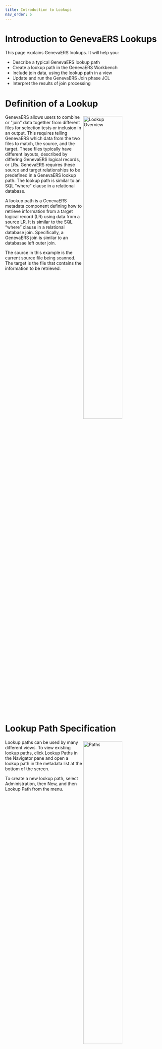 ```yaml
---
title: Introduction to Lookups
nav_order: 5
---
```


# Introduction to GenevaERS Lookups

This page explains GenevaERS lookups.  It will help you:
- Describe a typical GenevaERS lookup path
- Create a lookup path in the GenevaERS Workbench
- Include join data, using the lookup path in a view
- Update and run the GenevaERS Join phase JCL
- Interpret the results of join processing

# Definition of a Lookup
<div style="clear: right" > <img style="float: right;" width="50%" vspace="5" alt="Lookup Overview" src=images/Module4-Introduction_to_Lookups/Module4_Slide3.jpeg title="Lookup Overview"/>

GenevaERS allows users to combine or "join" data together from different files for selection tests or inclusion in an output. This requires telling GenevaERS which data from the two files to match, the source, and the target. These files typically have different layouts, described by differing GenevaERS logical records, or LRs. GenevaERS requires these source and target relationships to be predefined in a GenevaERS lookup path. The lookup path is similar to an SQL "where" clause in a relational database.

A lookup path is a GenevaERS metadata component defining how to retrieve information from a target logical record (LR) using data from a source LR. It is similar to the SQL “where” clause in a relational database join.  Specifically, a GenevaERS join is similar to an databasae left outer join.

The source in this example is the current source file being scanned. The target is the file that contains the information to be retrieved. 

<div style="clear: right" > 

# Lookup Path Specification

<img style="float: right;" width="50%" vspace="5" alt="Paths" src=images/Module4-Introduction_to_Lookups/Module4_Slide4.jpeg title="Path"/>

Lookup paths can be used by many different views. To view existing lookup paths, click Lookup Paths in the Navigator pane and open a lookup path in the metadata list at the bottom of the screen. 

To create a new lookup path, select Administration, then New, and then Lookup Path from the menu.

<div style="clear: right" > <img style="float: right;" width="50%" vspace="5" alt="Path General Tab" src=images/Module4-Introduction_to_Lookups/Module4_Slide5.jpeg title="Path General Tab"/>

The General tab of the selected lookup path shows the lookup path ID, name, comments, and status, either active or inactive.

When you create a new lookup path, the lookup path ID is assigned by the Workbench and is not editable. It is used to make each lookup path unique and appears along with the lookup path name in views. 

<div style="clear: right" > <img style="float: right;" width="50%" vspace="5" alt="Path General Tab 2" src=images/Module4-Introduction_to_Lookups/Module4_Slide6.jpeg title="Path General Tab 2"/>

The name of the lookup path is visible when you are using it in views. When you name a lookup path, it is good practice to include the source-LR-to-target-LR mapping performed by the path. 

Also, if more than one lookup path in your environment is used to join the same source LR and target, you should add additional qualifiers to the name to provide uniqueness. 

<div style="clear: right" > <img style="float: right;" width="50%" vspace="5" alt="Path General Tab 3" src=images/Module4-Introduction_to_Lookups/Module4_Slide7.jpeg title="Path General Tab 3"/>

Lookup paths are created with an Inactive status and remain inactive until they are completely defined. They can then be activated, allowing for use in views. 

If an active lookup path changes, all views referencing that lookup path are deactivated to prevent views from performing inaccurate joins. Select the Make Lookup Path Inactive check box to deactivate the lookup; this also deactivates all the views using the lookup path.

<div style="clear: right" > <img style="float: right;" width="50%" vspace="5" alt="Path Defintion" src=images/Module4-Introduction_to_Lookups/Module4_Slide8.jpeg title="Path Defintion"/>

From the General tab, we’ve clicked the Lookup Path Definition tab, where we can select the source logical record and the target LR and its specific logical file. 

We can then select the source fields that should be used to create a key to search the target to find a matching record. The accumulated length of the source fields must equal the total key length before the lookup path can be activated and used for processing in a view.

<div style="clear: right" > <img style="float: right;" width="50%" vspace="5" alt="Path Constants" src=images/Module4-Introduction_to_Lookups/Module4_Slide9.jpeg title="Path Constants"/>

The Source Field Properties area is displayed when the Selected Source Fields list is clicked. Here you can select a source field from the source logical record or specify a constant that should be used in the key. 

Constants can be either static, as shown here, or symbolic, which allows setting the value in the view when the lookup path is used. When specifying a constant, carefully consider the format of the target key when setting the format (data type), length, and so on. 

We’ve now completed the lookup path. Next, we’ll see how to use it in the view.

<div style="clear: right" >

# Lookup Use in View

 <img style="float: right;" width="50%" vspace="5" alt="Path Source Properties" src=images/Module4-Introduction_to_Lookups/Module4_Slide10.jpeg title="Path Source Properties"/>

Here we’ve switched to the View Editor, creating a view that reads a file that is described by the Order LR. In column 3, we require a field that is on the Customer LR. After inserting the column, we select Lookup Field as the source for the column.

<div style="clear: right" > <img style="float: right;" width="50%" vspace="5" alt="Lookup – Specify LR" src=images/Module4-Introduction_to_Lookups/Module4_Slide11.jpeg title="Lookup – Specify LR"/>

Next, the Lookup LR box lists all the LRs that can be accessed from the order LR, based upon the lookup paths that have been created. Because we created the Order to Customer lookup path, the Customer LR is available in the list.

<div style="clear: right" > <img style="float: right;" width="50%" vspace="5" alt="Selecting the Lookup Path" src=images/Module4-Introduction_to_Lookups/Module4_Slide12.jpeg title="Selecting the Lookup Path"/>

Next, we select the lookup path that we want to use to perform the join. This is necessary because multiple methods of joining from one LR to another might exist. 

For example, the Order LR might have a Purchasing Customer ID field and a Ship to Customer ID field, and either of these might be used as the basis for a different lookup path to find the customer address. In this instance, we’ve selected the lookup path that we have just created, with a lookup ID of 3.

<div style="clear: right" > <img style="float: right;" width="50%" vspace="5" alt="Selecting the Lookup Path" src=images/Module4-Introduction_to_Lookups/Module4_Slide13.jpeg title="Selecting the Lookup Path"/>

Finally, we select the actual field we want to place on the extract file. All the fields on the Customer LR are available for use. In this instance we’ve selected the customer email address to be put out on the extract file.

Note that the Column Source Value field is populated with Customer[7] .Order_to_Customer[3] .Customer_Email_Address[70]. This is the LR, path, field names, and IDs. This pattern is used in numerous places in the Workbench.

<div style="clear: right" > <img style="float: right;" width="50%" vspace="5" alt="View Columns" src=images/Module4-Introduction_to_Lookups/Module4_Slide14.jpeg title="View Columns"/>

We've used the lookup path in the view, resulting in a join. Looked-up fields can be placed in output columns, used as sort and aggregation fields, or used in filtering processes or calculations using similar steps. 

We’ve now completed the view. Next, we’ll see how to run it in the Performance Engine.

<div style="clear: right" > 

# Performance Engine Flow

<img style="float: right;" width="50%" vspace="5" alt="Select Phase Data Flow" src=images/Module4-Introduction_to_Lookups/Module4_Slide15.jpeg title="Select Phase Data Flow"/>

Recall from prior pages that the first step in running the Performance Engine is running MR86, which takes in the View List and the GenevaERS Metadata Repository and creates an XML file of the view.

<div style="clear: right" > <img style="float: right;" width="50%" vspace="5" alt="Compile Phase Flow" src=images/Module4-Introduction_to_Lookups/Module4_Slide16.jpeg title="Compile Phase Flow"/>

The next program is GVBMR84, the COMPILE, which produces the MR84 VDP. The addition of join processing makes no significant changes to this process.  

<div style="clear: right" > <img style="float: right;" width="50%" vspace="5" alt="Logic Phase Flow" src=images/Module4-Introduction_to_Lookups/Module4_Slide17.jpeg title="Logic Phase Flow"/>

Next, MR90 is run. Because our view requires a lookup, two logic tables are produced. The Extract Logic Table (XLT) is used in the actual Extract phase as the view scans the Order file and performs joins to the Customer LR. 

The Join Logic Table, or JLT, on the other hand, simply prepares the Customer lookup file for use in the Extract phase. 

The VDP tells MR90 that only the customer email address, the customer ID, and the join key are required for extract processing. 

The Join phase will use the JLT to extract only these two fields to be loaded into memory during the Extract phase processing to perform the joins.

<div style="clear: right" > <img style="float: right;" width="50%" vspace="5" alt="Logic Phase Report" src=images/Module4-Introduction_to_Lookups/Module4_Slide18.jpeg title="Logic Phase Report"/>

The MR90 Control Report in the “Performance Engine Overview” module showed an empty JLT when no joins were performed in the view. Now the MR90 Control Report shows the JLT statistics and a printed version of the logic table.

Note that the view numbers listed in the JLT are run-time-only views for this execution of the Performance Engine. These example JLT views, 25 and 26, are never stored in the GenevaERS Metadata Repository

<div style="clear: right" > <img style="float: right;" width="50%" vspace="5" alt="Join Phase Data Flow" src=images/Module4-Introduction_to_Lookups/Module4_Slide19.jpeg title="Join Phase Data Flow"/>

GVBMR95 produces two files in the Join phase. The RED file contains one row for every row in the input join file (in this example, the customer file), but only the fields required for extract processing. The REH file contains a single control record for each join file.



<div style="clear: right" >

# Finding The Path

 <img style="float: right;" width="50%" vspace="5" alt="Finding the Lookup Path" src=images/Module4-Introduction_to_Lookups/Module4_Slide20.jpeg title="Finding the Lookup Path"/>

Next we'll detail how to locate the DD name for the input join files for the Join phase GVBMR95 step and modify the JCL.

First, within the view, locate the lookup path used for any joins. For this example view, we are using the Order to Customer lookup path ID 3. The path name is highlighted on the slide.

Columns containing a joined field are highlighted with a Join icon to speed identification of required joins.

<div style="clear: right" > <img style="float: right;" width="50%" vspace="5" alt="Finding the Lookup Path Logical File" src=images/Module4-Introduction_to_Lookups/Module4_Slide20.jpeg title="Finding the Lookup Path Logical File"/>

Next, click the Lookup Path icon in the Navigator pane. A list of all paths is shown at the bottom of the screen.
Select the path from the list. The Edit Lookup Path screen opens. 

Click the Lookup Path Definition tab. 

Note the target logical file defined for the lookup path. This value is used in the next step.

<div style="clear: right" > <img style="float: right;" width="50%" vspace="5" alt="Join File DD Names" src=images/Module4-Introduction_to_Lookups/Module4_Slide21.jpeg title="Join File DD Names"/>

Next, locate the logical file by performing the following steps.

First, select Logical Files in the Navigator pane and then select the appropriate logical file from the list of logical records. 

Next, find the associated physical file. The DD name is listed in the physical file definition, which we’ll find next.

Note that join files can be associated with only one physical file. 

<div style="clear: right" > <img style="float: right;" width="50%" vspace="5" alt="Join File DD JCL" src=images/Module4-Introduction_to_Lookups/Module4_Slide22.jpeg title="Join File DD JCL"/>

Next, click the Physical File icon and select the specific file from the Associated Physical Files list. 

Last, locate the input DD name. 

This DD name should be placed in the join file job for use by GVBMR95, as shown at the bottom of this slide. The DD name must point to the file containing customer data. Note that join files must be in sorted order by the key specified in the logical record. An error is issued in the Extract phase if the files are not in sorted order 

Reviewing the Join Phase MR95 Report
After execution of the MR95 in the Join phase job, the MR95 Control Report shows the number of records read from the input Customer join file. It also shows how many records were written to the RED file (DD name GREF003) and the REH file (DD Name GREFREH). These files are then used in the Extract phase.

<div style="clear: right" > 

# Extract Phase Data Flow

<img style="float: right;" width="50%" vspace="5" alt="Extract Phase Data Flow" src=images/Module4-Introduction_to_Lookups/Module4_Slide23.jpeg title="Extract Phase Data Flow"/>

Following the Join phase execution of MR95, the Extract phase is run. Its inputs include the XLT, the REH and RED files, and the source or event file data (in this example, the Order file). 

<div style="clear: right" > <img style="float: right;" width="50%" vspace="5" alt="Extract Phase Report" src=images/Module4-Introduction_to_Lookups/Module4_Slide24.jpeg title="Extract Phase Report"/>

The Extract phase MR95 Control Report shows the processing of view 24 reading the Order file. 

Note that, on the same row showing how many records were extracted from the Order file (12), the control report also shows 10 lookups found (designated by the letter “F”) and 2 lookups not found (NF). 

This means two orders were associated with at least one customer ID on the Order file, which did not have corresponding customer records in the Customer file.

The report also shows that a total of 12 lookups were performed.

<div style="clear: right" > 

